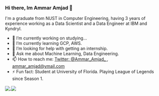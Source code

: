 ### Hi there, Im Ammar Amjad 👋
I'm a graduate from NUST in Computer Engineering, having 3 years of experience working as a Data Scientist and a Data Engineer at IBM and Kyndryl.

- 🔭 I’m currently working on studying...
- 🌱 I’m currently learning GCP, AWS.
- 🤔 I’m looking for help with getting an internship.
- 💬 Ask me about Machine Learning, Data Engineering.
- 📫 How to reach me: [Twitter:  @Ammar_Amjad_ ](https://twitter.com/Ammar_Amjad_), [ammar_amjad@ymail.com](ammar_amjad@ymail.com)
- ⚡ Fun fact: Student at University of Florida. Playing League of Legends since Season 1.

<a href="https://github.com/Ammar-Amjad">
  <img align="center" src="https://github-readme-stats.vercel.app/api?username=Ammar-Amjad&theme=vue-dark&show_icons=true" />
</a>
<a href="https://github.com/Ammar-Amjad">
  <img align="center" src="https://github-readme-stats.vercel.app/api/top-langs/?username=Ammar-Amjad" />
</a>
